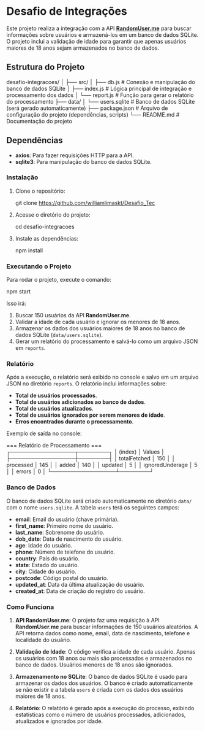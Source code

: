 # Desafio de Integrações

Este projeto realiza a integração com a API **[RandomUser.me](https://randomuser.me/)** para buscar informações sobre usuários e armazená-los em um banco de dados SQLite. O projeto inclui a validação de idade para garantir que apenas usuários maiores de 18 anos sejam armazenados no banco de dados.

## Estrutura do Projeto

desafio-integracoes/
│
├── src/
│ ├── db.js # Conexão e manipulação do banco de dados SQLite
│ ├── index.js # Lógica principal de integração e processamento dos dados
│ └── report.js # Função para gerar o relatório do processamento
├── data/
│ └── users.sqlite # Banco de dados SQLite (será gerado automaticamente)
├── package.json # Arquivo de configuração do projeto (dependências, scripts)
└── README.md # Documentação do projeto

## Dependências

- **axios**: Para fazer requisições HTTP para a API.
- **sqlite3**: Para manipulação do banco de dados SQLite.

### Instalação

1. Clone o repositório:

   git clone https://github.com/williamlimaskt/Desafio_Tec

2. Acesse o diretório do projeto:

   cd desafio-integracoes

3. Instale as dependências:

   npm install

### Executando o Projeto

Para rodar o projeto, execute o comando:

npm start

Isso irá:

1. Buscar 150 usuários da API **RandomUser.me**.
2. Validar a idade de cada usuário e ignorar os menores de 18 anos.
3. Armazenar os dados dos usuários maiores de 18 anos no banco de dados SQLite (`data/users.sqlite`).
4. Gerar um relatório do processamento e salvá-lo como um arquivo JSON em `reports`.

### Relatório

Após a execução, o relatório será exibido no console e salvo em um arquivo JSON no diretório `reports`. O relatório inclui informações sobre:

- **Total de usuários processados**.
- **Total de usuários adicionados ao banco de dados**.
- **Total de usuários atualizados**.
- **Total de usuários ignorados por serem menores de idade**.
- **Erros encontrados durante o processamento**.

Exemplo de saída no console:

=== Relatório de Processamento ===
┌─────────────────┬────────┐
│ (index) │ Values │
├─────────────────┼────────┤
│ totalFetched │ 150 │
│ processed │ 145 │
│ added │ 140 │
│ updated │ 5 │
│ ignoredUnderage │ 5 │
│ errors │ 0 │
└─────────────────┴────────┘

### Banco de Dados

O banco de dados SQLite será criado automaticamente no diretório `data/` com o nome `users.sqlite`. A tabela `users` terá os seguintes campos:

- **email**: Email do usuário (chave primária).
- **first_name**: Primeiro nome do usuário.
- **last_name**: Sobrenome do usuário.
- **dob_date**: Data de nascimento do usuário.
- **age**: Idade do usuário.
- **phone**: Número de telefone do usuário.
- **country**: País do usuário.
- **state**: Estado do usuário.
- **city**: Cidade do usuário.
- **postcode**: Código postal do usuário.
- **updated_at**: Data da última atualização do usuário.
- **created_at**: Data de criação do registro do usuário.

### Como Funciona

1. **API RandomUser.me**: O projeto faz uma requisição à API **RandomUser.me** para buscar informações de 150 usuários aleatórios. A API retorna dados como nome, email, data de nascimento, telefone e localidade do usuário.

2. **Validação de Idade**: O código verifica a idade de cada usuário. Apenas os usuários com 18 anos ou mais são processados e armazenados no banco de dados. Usuários menores de 18 anos são ignorados.

3. **Armazenamento no SQLite**: O banco de dados SQLite é usado para armazenar os dados dos usuários. O banco é criado automaticamente se não existir e a tabela `users` é criada com os dados dos usuários maiores de 18 anos.

4. **Relatório**: O relatório é gerado após a execução do processo, exibindo estatísticas como o número de usuários processados, adicionados, atualizados e ignorados por idade.
